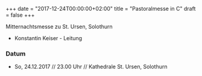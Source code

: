 ﻿+++
date = "2017-12-24T00:00:00+02:00"
title = "Pastoralmesse in C"
draft = false
+++

Mitternachtsmesse zu St. Ursen, Solothurn

* Konstantin Keiser - Leitung


### Datum

* So, 24.12.2017 // 23.00 Uhr // Kathedrale St. Ursen, Solothurn
